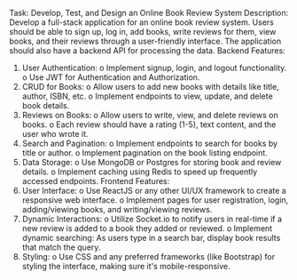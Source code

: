 Task: Develop, Test, and Design an Online Book Review System
Description:
Develop a full-stack application for an online book review system. Users should be able to
sign up, log in, add books, write reviews for them, view books, and their reviews through a
user-friendly interface. The application should also have a backend API for processing the
data.
Backend Features:
1. User Authentication:
o Implement signup, login, and logout functionality.
o Use JWT for Authentication and Authorization.
2. CRUD for Books:
o Allow users to add new books with details like title, author, ISBN, etc.
o Implement endpoints to view, update, and delete book details.
3. Reviews on Books:
o Allow users to write, view, and delete reviews on books.
o Each review should have a rating (1-5), text content, and the user who wrote
it.
4. Search and Pagination:
o Implement endpoints to search for books by title or author.
o Implement pagination on the book listing endpoint.
5. Data Storage:
o Use MongoDB or Postgres for storing book and review details.
o Implement caching using Redis to speed up frequently accessed endpoints.
Frontend Features:
1. User Interface:
o Use ReactJS or any other UI/UX framework to create a responsive web
interface.
o Implement pages for user registration, login, adding/viewing books, and
writing/viewing reviews.
2. Dynamic Interactions:
o Utilize Socket.io to notify users in real-time if a new review is added to a book
they added or reviewed.
o Implement dynamic searching: As users type in a search bar, display book
results that match the query.
3. Styling:
o Use CSS and any preferred frameworks (like Bootstrap) for styling the
interface, making sure it's mobile-responsive.

